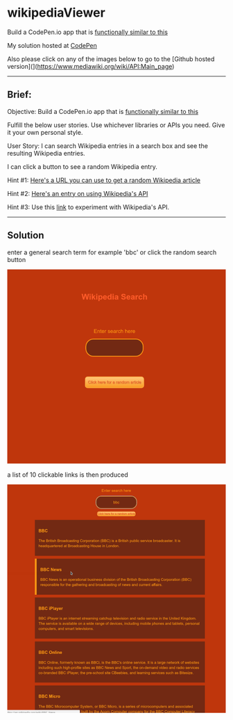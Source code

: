 # wikipediaViewer
Build a CodePen.io app that is [functionally similar to this](https://codepen.io/FreeCodeCamp/full/wGqEga/)

My solution hosted at [CodePen](http://codepen.io/tom_o/pen/pPZrqG)

Also please click on any of the images below to go to the [Github hosted version](](https://www.mediawiki.org/wiki/API:Main_page)


----

## Brief:

Objective: Build a CodePen.io app that is [functionally similar to this](https://codepen.io/FreeCodeCamp/full/wGqEga/)

Fulfill the below user stories. Use whichever libraries or APIs you need. Give it your own personal style.

User Story: 
I can search Wikipedia entries in a search box and see the resulting Wikipedia entries.

I can click a button to see a random Wikipedia entry.

Hint #1: [Here's a URL you can use to get a random Wikipedia article]( https://en.wikipedia.org/wiki/Special:Random)

Hint #2: [Here's an entry on using Wikipedia's API](https://www.mediawiki.org/wiki/API:Main_page)

Hint #3: Use this [link](https://en.wikipedia.org/wiki/Special:ApiSandbox#action=query&titles=Main%20Page&prop=revisions&rvprop=content&format=jsonfm) to experiment with Wikipedia's API.

----

## Solution
enter a general search term for example 'bbc' or click the random search button

<a href="https://appijumbo.github.io/wikipediaViewer/"><img src="./githubInfo/wikiview_1.png" width="600"></a>

a list of 10 clickable links is then produced

<a href="https://appijumbo.github.io/wikipediaViewer/"><img src="./githubInfo/wikiview_2.png" width="600"></a>


